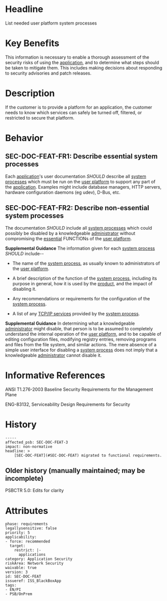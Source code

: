 # Headline

List needed user platform system processes

# Key Benefits

This information is necessary to enable a thorough assessment of the
security risks of using the [application](#DEF_Application), and to
determine what steps should be taken to mitigate them. This includes
making decisions about responding to security advisories and patch
releases.

# Description

If the customer is to provide a platform for an application, the
customer needs to know which services can safely be turned off,
filtered, or restricted to secure that platform.

# Behavior

## SEC-DOC-FEAT-FR1: Describe essential system processes
Each [application](#DEF_Application)'s user documentation _SHOULD_
describe all [system processes](#DEF_SystemProcess) which must be run on
the [user platform](#DEF_UserPlatform) to support any part of the
[application](#DEF_Application). Examples might include database
managers, HTTP servers, hardware configuration daemons (eg udev), D-Bus,
etc.

## SEC-DOC-FEAT-FR2: Describe non-essential system processes
The documentation _SHOULD_ include all [system
processes](#DEF_SystemProcess) which could possibly be disabled by a
knowledgeable [administrator](#DEF_Administrator) without compromising
the [essential](#DEF_Essential) FUNCTIONs of the [user
platform](#DEF_UserPlatform).

**Supplemental Guidance**
The information given for each [system process](#DEF_SystemProcess)
_SHOULD_ include--

-   The name of the [system process](#DEF_SystemProcess), as usually
    known to administrators of the [user platform](#DEF_UserPlatform).

-   A brief description of the function of the [system
    process](#DEF_SystemProcess), including its purpose in general, how
    it is used by the [product](#DEF_Product), and the impact of
    disabling it.

-   Any recommendations or requirements for the configuration of the
    [system process](#DEF_SystemProcess).

-   A list of any [TCP/IP services](#DEF_TcpIpService) provided by the
    [system process](#DEF_SystemProcess).

**Supplemental Guidance**
    In determining what a knowledgeable
    [administrator](#DEF_Administrator) might disable, that person is to
    be assumed to completely understand the internal operation of the
    [user platform](#DEF_UserPlatform), and to be capable of editing
    configuration files, modifying registry entries, removing programs
    and files from the file system, and similar actions. The mere
    absence of a simple user interface for disabling a [system
    process](#DEF_SystemProcess) does not imply that a knowledgeable
    [administrator](#DEF_Administrator) cannot disable it.

# Informative References

ANSI T1.276-2003 Baseline Security Requirements for the Management Plane

ENG-83132, Serviceability Design Requirements for Security

# History

```
-----
affected_psb: SEC-DOC-FEAT-3
impact: non-normative
headline: >
    [SEC-DOC-FEAT](#SEC-DOC-FEAT) migrated to functional requirements.
```


## Older history (manually maintained; may be incomplete)

PSBCTR 5.0: Edits for clarity

# Attributes

    phase: requirements
    legallysensitive: false
    priority: 5
    applicability:
    - force: recommended
      target:
        restrict: |-
          applications
    category: Application Security
    riskArea: Network Security
    waivable: true
    version: 3
    id: SEC-DOC-FEAT
    issueref: ISS_BlackBoxApp
    tags:
    - EN/PI
    - PSB/OnPrem

